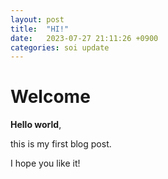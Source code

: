 ```yaml
---
layout: post
title:  "HI!"
date:   2023-07-27 21:11:26 +0900
categories: soi update
---
```

# Welcome

**Hello world**, 

this is my first blog post.

I hope you like it!
